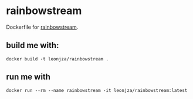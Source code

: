 # rainbowstream
Dockerfile for [rainbowstream](http://www.rainbowstream.org/).

## build me with:

```
docker build -t leonjza/rainbowstream .
```

## run me with

```
docker run --rm --name rainbowstream -it leonjza/rainbowstream:latest
```
